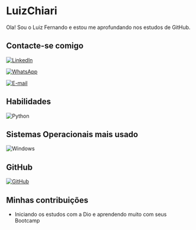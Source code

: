 # LuizChiari

Ola! Sou o Luiz Fernando e estou me aprofundando nos estudos de GitHub.

## Contacte-se comigo
[![LinkedIn](https://img.shields.io/badge/LinkedIn-25D366?style=for-the-badge&logo=linkedin&logoColor=0E76A8)](https://www.linkedin.com/in/luiz-chiari-08466723/)

[![WhatsApp](https://img.shields.io/badge/WhatsApp-25D366?style=for-the-badge&logo=whatsapp&logoColor=white)](https://wa.me/DDI+DDD+SEU_NUMERO_WHATSAPP)


[![E-mail](https://img.shields.io/badge/-Email-25D366?style=for-the-badge&logo=microsoft-outlook&logoColor=007BFF)](mailto:SEUEMAIL)

## Habilidades
![Python](https://img.shields.io/badge/Python-25D366?style=for-the-badge&logo=python)

## Sistemas Operacionais mais usado
![Windows](https://img.shields.io/badge/Windows-25D366?style=for-the-badge&logo=windows&logoColor=2CA5E0)



## GitHub

[![GitHub](https://img.shields.io/badge/GitHub-25D366?style=for-the-badge&logo=github&logoColor=white)](https://github.com/LuizChiari)

## Minhas contribuições

* Iniciando os estudos com a Dio e aprendendo muito com seus Bootcamp
